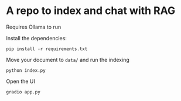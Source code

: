 # A repo to index and chat with RAG

Requires Ollama to run

Install the dependencies:

```
pip install -r requirements.txt
```
Move your document to `data/` and run the indexing

```
python index.py
```

Open the UI

```
gradio app.py
```